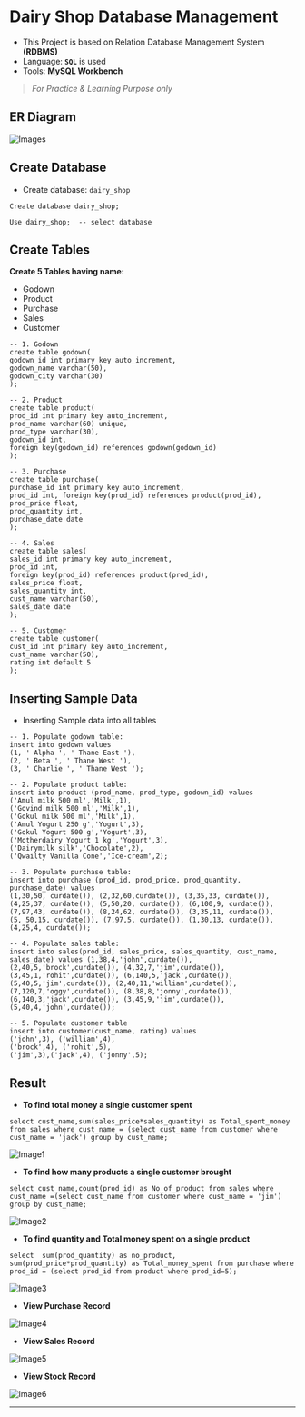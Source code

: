 # Dairy Shop Database Management
- This Project is based on Relation Database Management System **(RDBMS)**
- Language: **`SQL`** is used
- Tools: **MySQL Workbench**
> *For Practice & Learning Purpose only*

## ER Diagram
![Images](https://github.com/iamrahulkumar052/database-project/blob/main/Dairy%20Shop%20Database%20Management/images/er_diagram.png)

## Create Database
- Create database: `dairy_shop`

```
Create database dairy_shop;

Use dairy_shop;  -- select database
```

## Create Tables
**Create 5 Tables having name:**
- Godown
- Product
- Purchase
- Sales
- Customer
```
-- 1. Godown
create table godown(
godown_id int primary key auto_increment,
godown_name varchar(50),
godown_city varchar(30) 
);

-- 2. Product
create table product(
prod_id int primary key auto_increment,
prod_name varchar(60) unique,
prod_type varchar(30),
godown_id int, 
foreign key(godown_id) references godown(godown_id)
);

-- 3. Purchase
create table purchase(
purchase_id int primary key auto_increment,
prod_id int, foreign key(prod_id) references product(prod_id),
prod_price float,
prod_quantity int,
purchase_date date 
);

-- 4. Sales
create table sales(
sales_id int primary key auto_increment,
prod_id int,
foreign key(prod_id) references product(prod_id),
sales_price float, 
sales_quantity int,
cust_name varchar(50),
sales_date date
);

-- 5. Customer
create table customer(
cust_id int primary key auto_increment,
cust_name varchar(50),
rating int default 5
);
```

## Inserting Sample Data

- Inserting Sample data into all tables
```
-- 1. Populate godown table:
insert into godown values
(1, ' Alpha ', ' Thane East '),
(2, ' Beta ', ' Thane West '),
(3, ' Charlie ', ' Thane West ');

-- 2. Populate product table:
insert into product (prod_name, prod_type, godown_id) values
('Amul milk 500 ml','Milk',1),
('Govind milk 500 ml','Milk',1),
('Gokul milk 500 ml','Milk',1),
('Amul Yogurt 250 g','Yogurt',3),
('Gokul Yogurt 500 g','Yogurt',3),
('Motherdairy Yogurt 1 kg','Yogurt',3),
('Dairymilk silk','Chocolate',2),
('Qwailty Vanilla Cone','Ice-cream',2);

-- 3. Populate purchase table:
insert into purchase (prod_id, prod_price, prod_quantity, purchase_date) values
(1,30,50, curdate()), (2,32,60,curdate()), (3,35,33, curdate()),
(4,25,37, curdate()), (5,50,20, curdate()), (6,100,9, curdate()),
(7,97,43, curdate()), (8,24,62, curdate()), (3,35,11, curdate()),
(5, 50,15, curdate()), (7,97,5, curdate()), (1,30,13, curdate()),
(4,25,4, curdate());

-- 4. Populate sales table:
insert into sales(prod_id, sales_price, sales_quantity, cust_name, sales_date) values (1,38,4,'john',curdate()),
(2,40,5,'brock',curdate()), (4,32,7,'jim',curdate()), 
(3,45,1,'rohit',curdate()), (6,140,5,'jack',curdate()), 
(5,40,5,'jim',curdate()), (2,40,11,'william',curdate()), 
(7,120,7,'oggy',curdate()), (8,38,8,'jonny',curdate()), 
(6,140,3,'jack',curdate()), (3,45,9,'jim',curdate()), (5,40,4,'john',curdate());

-- 5. Populate customer table
insert into customer(cust_name, rating) values
('john',3), ('william',4),
('brock',4), ('rohit',5),
('jim',3),('jack',4), ('jonny',5);
```

## Result
- **To find total money a single customer spent**
```
select cust_name,sum(sales_price*sales_quantity) as Total_spent_money from sales where cust_name = (select cust_name from customer where cust_name = 'jack') group by cust_name;
```
![Image1](https://github.com/iamrahulkumar052/database-project/blob/main/Dairy%20Shop%20Database%20Management/images/sub-query-1.png)

- **To find how many products a single customer brought**
```
select cust_name,count(prod_id) as No_of_product from sales where cust_name =(select cust_name from customer where cust_name = 'jim') group by cust_name;
```
![Image2](https://github.com/iamrahulkumar052/database-project/blob/main/Dairy%20Shop%20Database%20Management/images/sub-query-2.png)

- **To find quantity and Total money spent on a single product**
```
select  sum(prod_quantity) as no_product, sum(prod_price*prod_quantity) as Total_money_spent from purchase where prod_id = (select prod_id from product where prod_id=5);
```
![Image3](https://github.com/iamrahulkumar052/database-project/blob/main/Dairy%20Shop%20Database%20Management/images/sub-query-3.png)

- **View Purchase Record**

![Image4](https://github.com/iamrahulkumar052/database-project/blob/main/Dairy%20Shop%20Database%20Management/images/purchase_record.png)

- **View Sales Record**

![Image5](https://github.com/iamrahulkumar052/database-project/blob/main/Dairy%20Shop%20Database%20Management/images/sales_record.png)

- **View Stock Record**

![Image6](https://github.com/iamrahulkumar052/database-project/blob/main/Dairy%20Shop%20Database%20Management/images/stock_record.png)

-----


